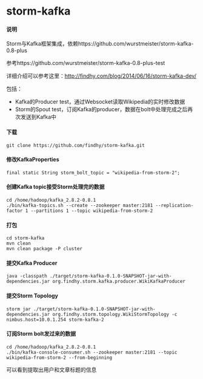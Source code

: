 storm-kafka
===========
#### 说明 ####
Storm与Kafka框架集成，依赖https://github.com/wurstmeister/storm-kafka-0.8-plus 
 
参考https://github.com/wurstmeister/storm-kafka-0.8-plus-test  

详细介绍可以参考这里：http://findhy.com/blog/2014/06/16/storm-kafka-dev/  

包括：

- Kafka的Producer test，通过Websocket读取Wikipedia的实时修改数据
- Storm的Spout test，订阅Kafka的producer，数据在bolt中处理完成之后再次发送到Kafka中


#### 下载 ####

    git clone https://github.com/findhy/storm-kafka.git

#### 修改KafkaProperties ####

    final static String storm_bolt_topic = "wikipedia-from-storm-2";

#### 创建Kafka topic接受Storm处理完的数据 ####

    cd /home/hadoop/kafka_2.8.2-0.8.1
    ./bin/kafka-topics.sh --create --zookeeper master:2181 --replication-factor 1 --partitions 1 --topic wikipedia-from-storm-2

#### 打包 ####

    cd storm-kafka
	mvn clean
    mvn clean package -P cluster

#### 提交Kafka Producer ####

    java -classpath ./target/storm-kafka-0.1.0-SNAPSHOT-jar-with-dependencies.jar org.findhy.storm.kafka.producer.WikiKafkaProducer

#### 提交Storm Topology ####

    storm jar ./target/storm-kafka-0.1.0-SNAPSHOT-jar-with-dependencies.jar org.findhy.storm.topology.WikiStormTopology -c nimbus.host=10.0.1.254 storm-kafka-2 

#### 订阅Storm bolt发过来的数据 ####

    cd /home/hadoop/kafka_2.8.2-0.8.1
    ./bin/kafka-console-consumer.sh --zookeeper master:2181 --topic wikipedia-from-storm-2 --from-beginning

可以看到提取出用户和文章标题的信息
